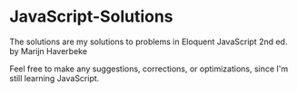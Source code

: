 # JavaScript-Solutions

The solutions are my solutions to problems in Eloquent JavaScript 2nd ed. by Marijn Haverbeke 

Feel free to make any suggestions, corrections, or optimizations, since I'm still learning JavaScript.
